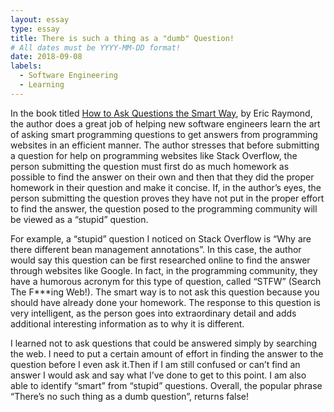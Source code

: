 ```yaml
---
layout: essay
type: essay
title: There is such a thing as a "dumb" Question!
# All dates must be YYYY-MM-DD format!
date: 2018-09-08
labels:
  - Software Engineering
  - Learning
---
```


In the book titled [How to Ask Questions the Smart Way](http://www.catb.org/esr/faqs/smart-questions.html), by Eric Raymond, the author does a great job of helping new software engineers learn the art of asking smart programming questions to get answers from programming websites in an efficient manner. The author stresses that before submitting a question for help on programming websites like Stack Overflow, the person submitting the question must first do as much homework as possible to find the answer on their own and then that they did the proper homework in their question and make it concise. If, in the author’s eyes, the person submitting the question proves they have not put in the proper effort to find the answer, the question posed to the programming community will be viewed as a “stupid” question.

For example, a “stupid” question I noticed on Stack Overflow is “Why are there different bean management annotations”. In this case, the author would say this question can be first researched online to find the answer through websites like Google. In fact, in the programming community, they have a humorous acronym for this type of question, called “STFW” (Search The F***ing Web!). The smart way is to not ask this question because you should have already done your homework. The response to this question is very intelligent, as the person goes into extraordinary detail and adds additional interesting information as to why it is different.    

I learned not to ask questions that could be answered simply by searching the web. I need to put a certain amount of effort in finding the answer to the question before I even ask it.Then if I am still confused or can’t find an answer I would ask and say what I’ve done to get to this point. I am also able to identify “smart” from “stupid” questions. Overall, the popular phrase “There’s no such thing as a dumb question”, returns false!
